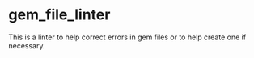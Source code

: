 # gem_file_linter
This is a linter to help correct errors in gem files or to help create one if necessary. 
